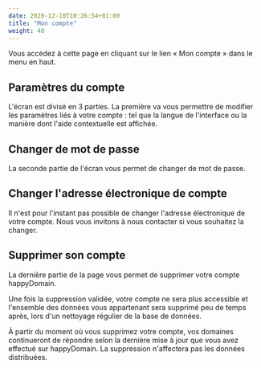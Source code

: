 ```yaml
---
date: 2020-12-10T10:26:54+01:00
title: "Mon compte"
weight: 40
---
```


Vous accédez à cette page en cliquant sur le lien « Mon compte » dans le menu en haut.

## Paramètres du compte

L'écran est divisé en 3 parties. La première va vous permettre de modifier les paramètres liés à votre compte : tel que la langue de l'interface ou la manière dont l'aide contextuelle est affichée.


## Changer de mot de passe

La seconde partie de l'écran vous permet de changer de mot de passe.


## Changer l'adresse électronique de compte

Il n'est pour l'instant pas possible de changer l'adresse électronique de votre compte. Nous vous invitons à nous contacter si vous souhaitez la changer.


## Supprimer son compte

La dernière partie de la page vous permet de supprimer votre compte happyDomain.

Une fois la suppression validée, votre compte ne sera plus accessible et l'ensemble des données vous appartenant sera supprimé peu de temps après, lors d'un nettoyage régulier de la base de données.

À partir du moment où vous supprimez votre compte, vos domaines continueront de répondre selon la dernière mise à jour que vous avez effectué sur happyDomain. La suppression n'affectera pas les données distribuées.
